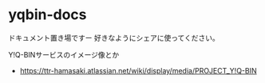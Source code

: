 yqbin-docs
==========
ドキュメント置き場ですー  好きなようにシェアに使ってください。  
  
Y!Q-BINサービスのイメージ像とか
* https://ttr-hamasaki.atlassian.net/wiki/display/media/PROJECT_Y!Q-BIN
